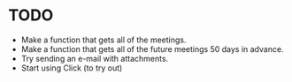 TODO
====

* Make a function that gets all of the meetings.
* Make a function that gets all of the future meetings 50 days in advance.
* Try sending an e-mail with attachments.
* Start using Click (to try out)
